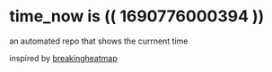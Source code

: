 # time_now is (( 1690776000394 ))

an automated repo that shows the currnent time

inspired by [breakingheatmap](https://github.com/breakingheatmap/breakingheatmap)